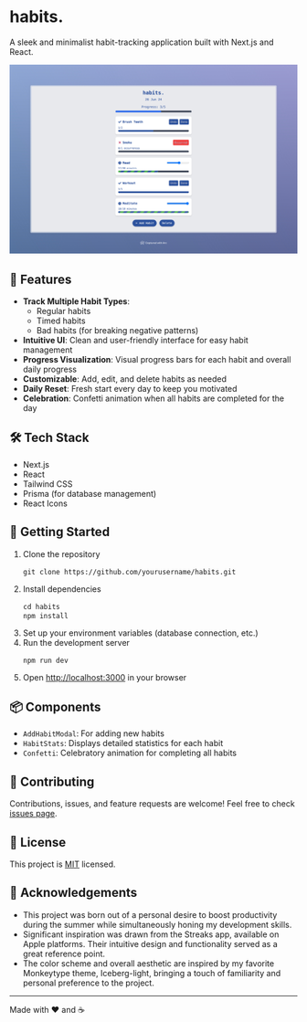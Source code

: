 # habits.

A sleek and minimalist habit-tracking application built with Next.js and React.

![Habit Tracker Screenshot](screenshot2.jpeg)

## 🌟 Features

- **Track Multiple Habit Types**: 
  - Regular habits
  - Timed habits
  - Bad habits (for breaking negative patterns)
- **Intuitive UI**: Clean and user-friendly interface for easy habit management
- **Progress Visualization**: Visual progress bars for each habit and overall daily progress
- **Customizable**: Add, edit, and delete habits as needed
- **Daily Reset**: Fresh start every day to keep you motivated
- **Celebration**: Confetti animation when all habits are completed for the day

## 🛠️ Tech Stack

- Next.js
- React
- Tailwind CSS
- Prisma (for database management)
- React Icons

## 🚀 Getting Started

1. Clone the repository
   ```
   git clone https://github.com/yourusername/habits.git
   ```
2. Install dependencies
   ```
   cd habits
   npm install
   ```
3. Set up your environment variables (database connection, etc.)
4. Run the development server
   ```
   npm run dev
   ```
5. Open [http://localhost:3000](http://localhost:3000) in your browser

## 📦 Components

- `AddHabitModal`: For adding new habits
- `HabitStats`: Displays detailed statistics for each habit
- `Confetti`: Celebratory animation for completing all habits

## 🤝 Contributing

Contributions, issues, and feature requests are welcome! Feel free to check [issues page](https://github.com/yourusername/habits/issues).

## 📝 License

This project is [MIT](https://choosealicense.com/licenses/mit/) licensed.

## 🙏 Acknowledgements

- This project was born out of a personal desire to boost productivity during the summer while simultaneously honing my development skills.
- Significant inspiration was drawn from the Streaks app, available on Apple platforms. Their intuitive design and functionality served as a great reference point.
- The color scheme and overall aesthetic are inspired by my favorite Monkeytype theme, Iceberg-light, bringing a touch of familiarity and personal preference to the project.

---

Made with ❤️ and ☕